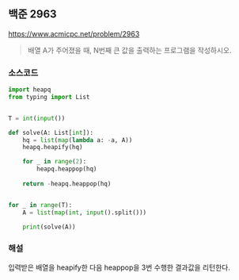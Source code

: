 ## 백준 2963
https://www.acmicpc.net/problem/2963

> 배열 A가 주어졌을 때, N번째 큰 값을 출력하는 프로그램을 작성하시오.


### 소스코드
```py
import heapq
from typing import List


T = int(input())

def solve(A: List[int]):
    hq = list(map(lambda a: -a, A))
    heapq.heapify(hq)

    for _ in range(2):
        heapq.heappop(hq)
    
    return -heapq.heappop(hq)


for _ in range(T):
    A = list(map(int, input().split()))

    print(solve(A))


```

### 해설
입력받은 배열을 heapify한 다음 heappop을 3번 수행한 결과값을 리턴한다.
